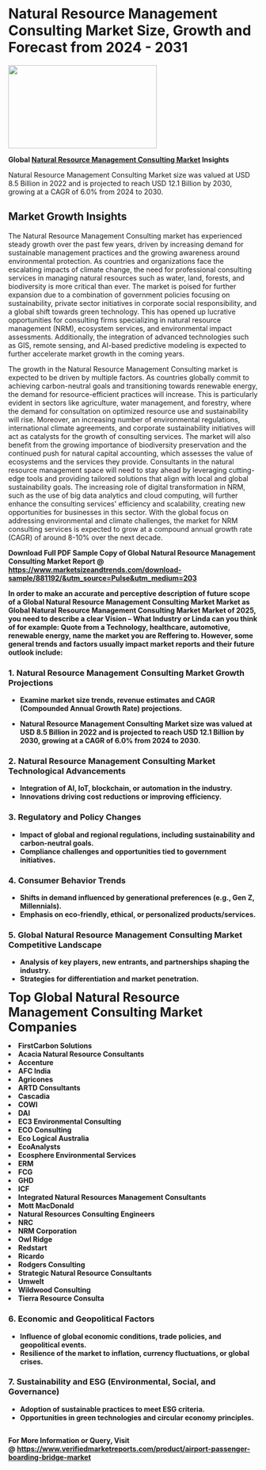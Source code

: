 <H1>Natural Resource Management Consulting Market Size, Growth and Forecast from 2024 - 2031</H1><img class="aligncenter size-medium wp-image-584254" src="https://thirdeyenews.in/wp-content/uploads/2024/09/Global-Market-Research-300x168.jpeg" alt="" width="300" height="168" /><p><strong>Global&nbsp;<a href="https://www.marketsizeandtrends.com/download-sample/881192/&amp;utm_source=Pulse&amp;utm_medium=203">Natural Resource Management Consulting Market</a> Insights</strong></p><p>Natural Resource Management Consulting Market size was valued at USD 8.5 Billion in 2022 and is projected to reach USD 12.1 Billion by 2030, growing at a CAGR of 6.0% from 2024 to 2030.</p><p><h2>Market Growth Insights</h2> <p>The Natural Resource Management Consulting market has experienced steady growth over the past few years, driven by increasing demand for sustainable management practices and the growing awareness around environmental protection. As countries and organizations face the escalating impacts of climate change, the need for professional consulting services in managing natural resources such as water, land, forests, and biodiversity is more critical than ever. The market is poised for further expansion due to a combination of government policies focusing on sustainability, private sector initiatives in corporate social responsibility, and a global shift towards green technology. This has opened up lucrative opportunities for consulting firms specializing in natural resource management (NRM), ecosystem services, and environmental impact assessments. Additionally, the integration of advanced technologies such as GIS, remote sensing, and AI-based predictive modeling is expected to further accelerate market growth in the coming years. </p> <p><strong></strong></p> <p>The growth in the Natural Resource Management Consulting market is expected to be driven by multiple factors. As countries globally commit to achieving carbon-neutral goals and transitioning towards renewable energy, the demand for resource-efficient practices will increase. This is particularly evident in sectors like agriculture, water management, and forestry, where the demand for consultation on optimized resource use and sustainability will rise. Moreover, an increasing number of environmental regulations, international climate agreements, and corporate sustainability initiatives will act as catalysts for the growth of consulting services. The market will also benefit from the growing importance of biodiversity preservation and the continued push for natural capital accounting, which assesses the value of ecosystems and the services they provide. Consultants in the natural resource management space will need to stay ahead by leveraging cutting-edge tools and providing tailored solutions that align with local and global sustainability goals. The increasing role of digital transformation in NRM, such as the use of big data analytics and cloud computing, will further enhance the consulting services' efficiency and scalability, creating new opportunities for businesses in this sector. With the global focus on addressing environmental and climate challenges, the market for NRM consulting services is expected to grow at a compound annual growth rate (CAGR) of around 8-10% over the next decade. <p><strong></p><p><span class=""><strong>Download Full PDF Sample Copy of Global Natural Resource Management Consulting Market Report</strong> @ <a href="https://www.marketsizeandtrends.com/download-sample/881192/&amp;utm_source=Pulse&amp;utm_medium=203" target="_blank">https://www.marketsizeandtrends.com/download-sample/881192/&amp;utm_source=Pulse&amp;utm_medium=203</a></span></p><p>In order to make an accurate and perceptive description of future scope of a Global&nbsp;Natural Resource Management Consulting Market Market as Global&nbsp;Natural Resource Management Consulting Market Market of 2025, you need to describe a clear Vision &ndash; What Industry or Linda can you think of for example: Quote from a Technology, healthcare, automotive, renewable energy, name the market you are Reffering to. However, some general trends and factors usually impact market reports and their future outlook include:</p><h3>1.&nbsp;<strong>Natural Resource Management Consulting Market Growth Projections</strong></h3><ul><li>Examine market size trends, revenue estimates and CAGR (Compounded Annual Growth Rate) projections.</li><li><p>Natural Resource Management Consulting Market size was valued at USD 8.5 Billion in 2022 and is projected to reach USD 12.1 Billion by 2030, growing at a CAGR of 6.0% from 2024 to 2030.</p></li></ul><h3>2.&nbsp;<strong>Natural Resource Management Consulting Market Technological Advancements</strong></h3><ul><li>Integration of AI, IoT, blockchain, or automation in the industry.</li><li>Innovations driving cost reductions or improving efficiency.</li></ul><h3>3.&nbsp;<strong>Regulatory and Policy Changes</strong></h3><ul><li>Impact of global and regional regulations, including sustainability and carbon-neutral goals.</li><li>Compliance challenges and opportunities tied to government initiatives.</li></ul><h3>4.&nbsp;<strong>Consumer Behavior Trends</strong></h3><ul><li>Shifts in demand influenced by generational preferences (e.g., Gen Z, Millennials).</li><li>Emphasis on eco-friendly, ethical, or personalized products/services.</li></ul><h3>5.&nbsp;<strong>Global Natural Resource Management Consulting Market Competitive Landscape</strong></h3><ul><li>Analysis of key players, new entrants, and partnerships shaping the industry.</li><li>Strategies for differentiation and market penetration.</li></ul><p data-pm-slice="1 1 []"><span style="color: inherit; font-family: inherit; font-size: 25px;">Top Global Natural Resource Management Consulting Market Companies</span></p><div class="" data-test-id=""><p><li>FirstCarbon Solutions</li><li> Acacia Natural Resource Consultants</li><li> Accenture</li><li> AFC India</li><li> Agricones</li><li> ARTD Consultants</li><li> Cascadia</li><li> COWI</li><li> DAI</li><li> EC3 Environmental Consulting</li><li> ECO Consulting</li><li> Eco Logical Australia</li><li> EcoAnalysts</li><li> Ecosphere Environmental Services</li><li> ERM</li><li> FCG</li><li> GHD</li><li> ICF</li><li> Integrated Natural Resources Management Consultants</li><li> Mott MacDonald</li><li> Natural Resources Consulting Engineers</li><li> NRC</li><li> NRM Corporation</li><li> Owl Ridge</li><li> Redstart</li><li> Ricardo</li><li> Rodgers Consulting</li><li> Strategic Natural Resource Consultants</li><li> Umwelt</li><li> Wildwood Consulting</li><li> Tierra Resource Consulta</li></p></div><h3>6.&nbsp;<strong>Economic and Geopolitical Factors</strong></h3><ul><li>Influence of global economic conditions, trade policies, and geopolitical events.</li><li>Resilience of the market to inflation, currency fluctuations, or global crises.</li></ul><h3>7.&nbsp;<strong>Sustainability and ESG (Environmental, Social, and Governance)</strong></h3><ul><li>Adoption of sustainable practices to meet ESG criteria.</li><li>Opportunities in green technologies and circular economy principles.</li></ul><h2><strong style="font-size: 14px;">For More Information or Query, Visit @&nbsp;</strong><a style="background-color: #ffffff; font-size: 14px;" href="https://www.marketsizeandtrends.com/report/natural-resource-management-consulting-market/" target="_blank">https://www.verifiedmarketreports.com/product/airport-passenger-boarding-bridge-market</a></h2>
